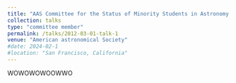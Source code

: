 ```yaml
---
title: "AAS Committee for the Status of Minority Students in Astronomy (CSMA)"
collection: talks
type: "committee member"
permalink: /talks/2012-03-01-talk-1
venue: "American astronomical Society"
#date: 2024-02-1
#location: "San Francisco, California"
---
```


WOWOWOWOOWWO